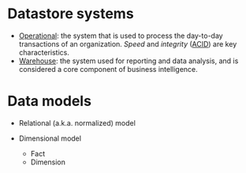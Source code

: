 # Datastore systems
- [Operational](https://en.wikipedia.org/wiki/Operational_database): the system that is used to process the day-to-day transactions of an organization. *Speed* and *integrity* ([ACID](https://en.wikipedia.org/wiki/ACID)) are key characteristics. 
- [Warehouse](https://en.wikipedia.org/wiki/Data_warehouse): the system used for reporting and data analysis, and is considered a core component of business intelligence.

# Data models
- Relational (a.k.a. normalized) model

- Dimensional model
  - Fact
  - Dimension
